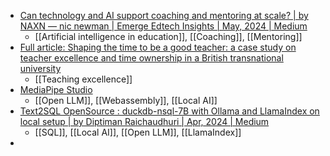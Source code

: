- [Can technology and AI support coaching and mentoring at scale? | by NAXN — nic newman | Emerge Edtech Insights | May, 2024 | Medium](https://medium.com/p/d648f5055947)
	- [[Artificial intelligence in education]], [[Coaching]], [[Mentoring]]
- [Full article: Shaping the time to be a good teacher: a case study on teacher excellence and time ownership in a British transnational university](https://www.tandfonline.com/doi/full/10.1080/07294360.2024.2349288)
	- [[Teaching excellence]]
- [MediaPipe Studio](https://mediapipe-studio.webapps.google.com/studio/demo/llm_inference)
	- [[Open LLM]], [[Webassembly]], [[Local AI]]
- [Text2SQL OpenSource : duckdb-nsql-7B with Ollama and LlamaIndex on local setup | by Diptiman Raichaudhuri | Apr, 2024 | Medium](https://diptimanrc.medium.com/text2sql-opensource-duckdb-nsql-7b-with-ollama-and-llamaindex-on-local-setup-6f266f78bc4f)
	- [[SQL]], [[Local AI]], [[Open LLM]], [[LlamaIndex]]
-